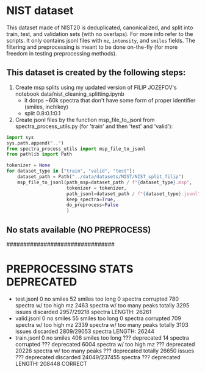 # NIST dataset
This dataset made of NIST20 is deduplicated, canonicalized, and split into train, test, and validation sets (with no overlaps). For more info refer to the scripts. 
It only contains jsonl files with `mz`, `intensity`, and `smiles` fields. The filtering and preprocessing is meant to be done on-the-fly (for more freedom in testing preprocessing methods).

## This dataset is created by the following steps:
1. Create msp splits using my updated version of FILIP JOZEFOV's notebook data/nist_cleaning_splitting.ipynb
   - it dorps ~60k spectra that don't have some form of proper identifier (smiles, inchikey)
   - split 0.8:0.1:0.1
2. Create jsonl files by the function msp_file_to_jsonl from spectra_process_utils.py (for 'train' and then 'test' and 'valid'):

```python
import sys
sys.path.append("..")
from spectra_process_utils import msp_file_to_jsonl
from pathlib import Path

tokenizer = None
for dataset_type in ["train", "valid", "test"]:
    dataset_path = Path("../data/datasets/NIST/NIST_split_filip")
    msp_file_to_jsonl(path_msp=dataset_path / f"{dataset_type}.msp",
                      tokenizer = tokenizer,
                      path_jsonl=dataset_path / f"{dataset_type}.jsonl",
                      keep_spectra=True,
                      do_preprocess=False
                      )
```

## No stats available (NO PREPROCESS)



################################
# PREPROCESSING STATS DEPRECATED
 - test.jsonl
   0 no smiles
   52 smiles too long
   0 spectra corrupted
   780 spectra w/ too high mz
   2463 spectra w/ too many peaks
   totally 3295 issues
   discarded 2957/29218 spectra 
   LENGTH: 26261
 - valid.jsonl
   0 no smiles
   55 smiles too long
   0 spectra corrupted
   709 spectra w/ too high mz
   2339 spectra w/ too many peaks
   totally 3103 issues
   discarded 2809/29053 spectra 
   LENGTH: 26244
 - train.jsonl
    0 no smiles
    406 smiles too long              ??? deprecated
    14 spectra corrupted             ??? deprecated
    6004 spectra w/ too high mz      ??? deprecated
    20226 spectra w/ too many peaks  ??? deprecated
    totally 26650 issues             ??? deprecated
    discarded 24049/237455 spectra   ??? deprecated
    LENGTH: 208448                   CORRECT       